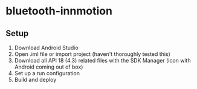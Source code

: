 bluetooth-innmotion
===================

Setup
-----

1. Download Android Studio
2. Open .iml file or import project (haven't thoroughly tested this)
3. Download all API 18 (4.3) related files with the SDK Manager (icon with Android coming out of box)
4. Set up a run configuration
5. Build and deploy
